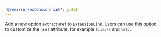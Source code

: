 ```yaml
---
'@remirror/extension-link': patch
---
```


Add a new option `extractHref` to `ExtensionLink`. Users can use this option to customize the `href` attribute, for example `file://` and `tel:`.

